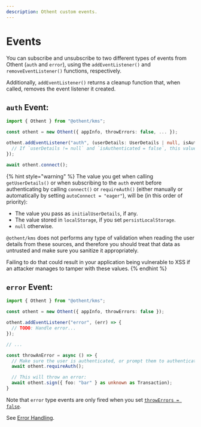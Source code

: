 ```yaml
---
description: Othent custom events.
---
```


# Events

You can subscribe and unsubscribe to two different types of events from Othent (`auth` and `error`), using the
`addEventListener()` and `removeEventListener()` functions, respectively.

Additionally, `addEventListener()` returns a cleanup function that, when called, removes the event listener it created.

## `auth` Event:

```ts
import { Othent } from "@othent/kms";

const othent = new Othent({ appInfo, throwErrors: false, ... });

othent.addEventListener("auth", (userDetails: UserDetails | null, isAuthenticated: boolean) => {
  // If `userDetails != null` and `isAuthenticated = false`, this value comes from the cache.
});

await othent.connect();
```

{% hint style="warning" %}
The value you get when calling `getUserDetails()` or when subscribing to the `auth` event before authenticating by
calling `connect()` or `requireAuth()` (either manually or automatically by setting `autoConnect = "eager"`), will be
(in this order of priority):

- The value you pass as `initialUserDetails`, if any. 
- The value stored in `localStorage`, if you set `persistLocalStorage`.
- `null` otherwise.

`@othent/kms` does not performs any type of validation when reading the user details from these sources, and therefore
you should treat that data as untrusted and make sure you sanitize it appropriately.

Failing to do that could result in your application being vulnerable to XSS if an attacker manages to tamper with these
values.
{% endhint %}

## `error` Event:

```ts
import { Othent } from "@othent/kms";

const othent = new Othent({ appInfo, throwErrors: false });

othent.addEventListener("error", (err) => {
  // TODO: Handle error...
});

// ...

const throwAnError = async () => {
  // Make sure the user is authenticated, or prompt them to authenticate:
  await othent.requireAuth();

  // This will throw an error:
  await othent.sign({ foo: "bar" } as unknown as Transaction);
}
```

Note that `error` type events are only fired when you set [`throwErrors = false`](./constructor.md).

See [Error Handling](#error-handling).